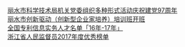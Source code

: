   
[丽水市科学技术局机关党委组织多种形式活动庆祝建党97周年](http://www.dianyue.me/archives/540/zg6mn8pa522udx4q/)  
[丽水市创新驱动（创新型企业家培养）培训班开班](http://www.dianyue.me/archives/544/vts0ieymfdrgjxyh/)  
[全国专利信息实务人才名单「16年-17年」](http://www.dianyue.me/archives/944/5yvuog4dnf8bd3qt/)  
[浙江省人民监督员2017年度优秀榜单](http://www.dianyue.me/archives/005/mv2shf9oewc5air5/)